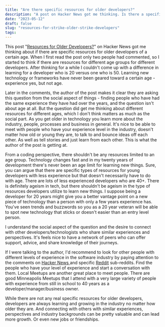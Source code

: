 ```yaml
---
title: "Are there specific resources for older developers?"
description: "A post on Hacker News got me thinking. Is there a specific resource for a developers of a certain age? I don't think there is. "
date: "2023-05-12"
draft: false
slug: "resources-for-strike-older-strike-developers"
tags:
---
```


<p>This post "<a href="https://news.ycombinator.com/item?id=35902086">Resources for Older Developers?</a>" on Hacker News got me thinking about if there are specific resources for older developers of a certain age. When I first read the post only two people had commented, so I started to think if there are resources for different age groups for different developers. After thinking for a while I couldn't come up with a difference in learning for a developer who is 20 versus one who is 50. Learning new technology or frameworks have never been geared toward a certain age - experience yes, but not age. </p><p>Later in the comments, the author of the post makes it clear they are asking this question from the social aspect of things - finding people who have had the same experience they have had over the years, and the question isn't about age at all. But the question did get me thinking about different resources for different ages, which I don't think matters as much as the social part. As you get older in technology you learn more about the industry, people, processes and business in general. It's nice to be able to meet with people who have your experience level in the industry, doesn't matter how old or young they are, to talk to and bounce ideas off each other. As well as tell stories and just learn from each other. This is what the author of the post is getting at. </p><p>From a coding perspective, there shouldn't be any resources limited to an age group. Technology changes fast and in my twenty years of development there's never been an age limit for learning new things. Sure, you can argue that there are specific types of resources for young developers with less experience but that doesn't necessarily have to do with age. There are lots of less experienced developers who are 40+. There is definitely ageism in tech, but there shouldn't be ageism in the type of resources developers utilize to learn new things. I suppose being a developer for 20 years might give you a better vantage point on a new piece of technology than a person with only a few years experience has. You've seen trends and buzzwords so you as a 20 year veteran will be able to spot new technology that sticks or doesn't easier than an entry level person.</p><p>I understand the social aspect of the question and the desire to connect with other developers/technologists who share similar experiences and perspectives. It's feels nice to have a network of peers who can offer support, advice, and share knowledge of their journeys. </p><p>If I were talking to the author, I'd recommend to look for other people with different levels of experience in the software industry by paying attention to the comments on <a href="https://news.ycombinator.com/news">Hacker News </a>and specific <a href="https://reddit.com">Reddit</a> sub-reddits. Find the people who have your level of experience and start a conversation with them. Local Meetups are another great place to meet people. There are good Minneapolis Meetups that I attend with a very large variety of people with experience from still in school to 40 years as a developer/manager/business owner. </p><p>While there are not any real specific resources for older developers, developers are always learning and growing in the industry no matter how older they are. And connecting with others with similar experiences, perspectives and industry backgrounds can be pretty valuable and can lead more growth. Or even new jobs or friendships.</p>
